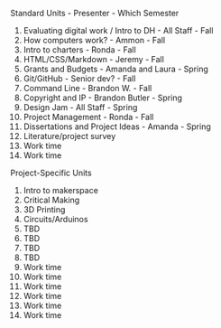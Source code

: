 Standard Units - Presenter - Which Semester
1. Evaluating digital work / Intro to DH - All Staff - Fall
2. How computers work? - Ammon - Fall
3. Intro to charters - Ronda - Fall
4. HTML/CSS/Markdown - Jeremy - Fall
5. Grants and Budgets - Amanda and Laura - Spring
6. Git/GitHub - Senior dev? - Fall
7. Command Line - Brandon W. - Fall
8. Copyright and IP - Brandon Butler - Spring
9. Design Jam - All Staff - Spring
10. Project Management - Ronda - Fall
11. Dissertations and Project Ideas - Amanda - Spring
12. Literature/project survey
13. Work time
14. Work time

Project-Specific Units
1. Intro to makerspace
2. Critical Making
3. 3D Printing
4. Circuits/Arduinos
5. TBD
6. TBD
7. TBD
8. TBD
9. Work time
10. Work time
11. Work time
12. Work time
13. Work time
14. Work time
